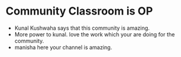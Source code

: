 # Community Classroom is OP

- Kunal Kushwaha says that this community is amazing.
- More power to kunal. love the work which your are doing for the community.
- manisha here your channel is amazing.
